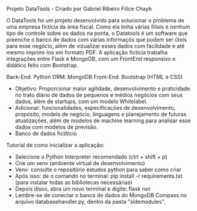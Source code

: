 Projeto DataTools - Criado por Gabriel Ribeiro Filice Chayb 

O DataTools foi um projeto desenvolvido para solucionar o problema de uma empresa fictícia da área fiscal. Como ela tinha várias filiais e nenhum tipo de controle sobre os dados na ponta, o Datatools é um software que preenche o banco de dados com várias informaçõs que podem ser úteis para esse negócio, além de vizualizar esses dados com facilidade e até mesmo imprimi-los em formato PDF. A aplicação fictícia trabalha integrações entre Flask e MongoDB, com um FrontEnd responsivo e didático feito com Bootstrap. 

Back-End: Python
ORM: MongoDB
Front-End: Bootstrap (HTML e CSS) 

- Objetivo: Proporcionar maior agilidade, desenvolvimento e praticidade no trato diário de dados de pequenos e médios negócios com seus dados, além de startups, com um modelo Whitelabel.
- Adicionar: funcionalidades, especificações de desenvolvimento, propósito, modelo de negócio, linguagens e planejamento de futuras atualizações, além de modelos de machine learning para analisar esse dados com modelos de previsão.
- Banco de dados fictíticio

Tutorial de como inicializar a aplicação: 

- Selecione o Python Interpreter recomendado (ctrl + shift + p)
- Crie um venv (ambiente virtual de desenvolvimento)
- Venv: consulte o repositório estudos python para saber como criar
- Após isso: de o comando no terminal: pip install -r requirements.txt (para instalar todas as bibliotecas necessárias)
- Depois disso, abra um novo terminal e digite: flask run 
- Lembre-se de conectar o banco de dados do MongoDB Compass no arquivo databasehandler.py, dentro da pasta "sidemodules". 

